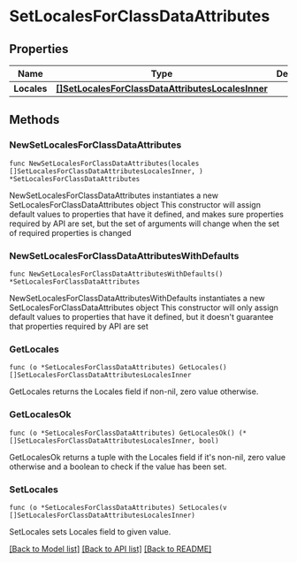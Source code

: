 # SetLocalesForClassDataAttributes

## Properties

Name | Type | Description | Notes
------------ | ------------- | ------------- | -------------
**Locales** | [**[]SetLocalesForClassDataAttributesLocalesInner**](SetLocalesForClassDataAttributesLocalesInner.md) |  | 

## Methods

### NewSetLocalesForClassDataAttributes

`func NewSetLocalesForClassDataAttributes(locales []SetLocalesForClassDataAttributesLocalesInner, ) *SetLocalesForClassDataAttributes`

NewSetLocalesForClassDataAttributes instantiates a new SetLocalesForClassDataAttributes object
This constructor will assign default values to properties that have it defined,
and makes sure properties required by API are set, but the set of arguments
will change when the set of required properties is changed

### NewSetLocalesForClassDataAttributesWithDefaults

`func NewSetLocalesForClassDataAttributesWithDefaults() *SetLocalesForClassDataAttributes`

NewSetLocalesForClassDataAttributesWithDefaults instantiates a new SetLocalesForClassDataAttributes object
This constructor will only assign default values to properties that have it defined,
but it doesn't guarantee that properties required by API are set

### GetLocales

`func (o *SetLocalesForClassDataAttributes) GetLocales() []SetLocalesForClassDataAttributesLocalesInner`

GetLocales returns the Locales field if non-nil, zero value otherwise.

### GetLocalesOk

`func (o *SetLocalesForClassDataAttributes) GetLocalesOk() (*[]SetLocalesForClassDataAttributesLocalesInner, bool)`

GetLocalesOk returns a tuple with the Locales field if it's non-nil, zero value otherwise
and a boolean to check if the value has been set.

### SetLocales

`func (o *SetLocalesForClassDataAttributes) SetLocales(v []SetLocalesForClassDataAttributesLocalesInner)`

SetLocales sets Locales field to given value.



[[Back to Model list]](../README.md#documentation-for-models) [[Back to API list]](../README.md#documentation-for-api-endpoints) [[Back to README]](../README.md)


